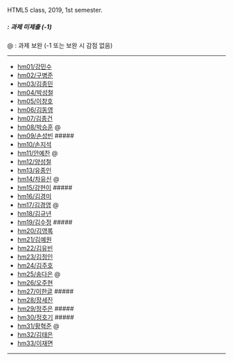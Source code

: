 HTML5 class, 2019, 1st semester.

##### : 과제 미제출 (-1)
@ : 과제 보완 (-1 또는 보완 시 감점 없음)

***
- [hm01/강민수](https://github.com/kangminsooKMS/hm01)
- [hm02/구병준](https://github.com/GubyeongJun/hm02)
- [hm03/김종민](https://github.com/ghs1472/hm03)
- [hm04/박성철](https://github.com/parkseongcheol/hm04)
- [hm05/이창호](https://github.com/lchho96/hm05)
- [hm06/김동영](https://github.com/badaral/hm06)
- [hm07/김종건](https://github.com/kjg9704/hm07)
- [hm08/박승훈](https://github.com/wirrinomp12/hm08) @
- [hm09/손성빈](https://github.com/aaaa/hm09) #####
- [hm10/손지석](https://github.com/SonJiSeok8904/hm10)
- [hm11/안예찬](https://github.com/dksdpcks1/hm11) @
- [hm12/양성철](https://github.com/YANGSUNGCHUL/hm12)
- [hm13/유종인](https://github.com/yujongin/hm13)
- [hm14/차유신](https://github.com/Usin96/hm14) @
- [hm15/강현이](https://github.com/aaaa/hm15) #####
- [hm16/김경미](https://github.com/kyungmi0120/hm16)
- [hm17/김경영](https://github.com/IjuHM17/hm17) @
- [hm18/김규년](https://github.com/kgn4746/hm18)
- [hm19/김수정](https://github.com/aaaa/hm19) #####
- [hm20/김영록](https://github.com/septempeccatis/hm20)
- [hm21/김예원](https://github.com/yewon1621/hm21)
- [hm22/김유빈](https://github.com/kybb0709/hm22)
- [hm23/김정인](https://github.com/ruby723/hm23)
- [hm24/김주호](https://github.com/juhokim121/hm24)
- [hm25/송다은](https://github.com/daeun99/hm25) @
- [hm26/오주현](https://github.com/wngus0317/hm26)
- [hm27/이한글](https://github.com/aaaa/hm27) #####
- [hm28/장세진](https://github.com/sejin573/hm28)
- [hm29/정주은](https://github.com/aaaa/hm29) #####
- [hm30/정호기](https://github.com/aaaa/hm30) #####
- [hm31/황혁준](https://github.com/FL08/HM31) @
- [hm32/김태은](https://github.com/appekm/hm32)
- [hm33/이재면](https://github.com/JaeMyeon/hm33)
***

